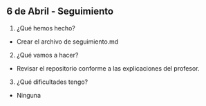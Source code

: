 ## 6 de Abril - Seguimiento

1. ¿Qué hemos hecho?

- Crear el archivo de seguimiento.md

2. ¿Qué vamos a hacer?

- Revisar el repositorio conforme a las explicaciones del profesor.

3. ¿Qué dificultades tengo?

- Ninguna
